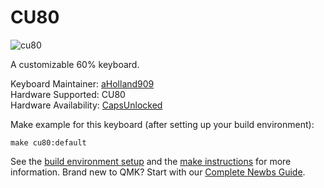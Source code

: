 # CU80

![cu80](https://cdn11.bigcommerce.com/s-vdedjo0w46/images/stencil/900x900/products/287/2336/DSCF3583__16019.1567722956.png?c=2)

A customizable 60% keyboard.

Keyboard Maintainer: [aHolland909](https://github.com/aholland909)  
Hardware Supported: CU80  
Hardware Availability: [CapsUnlocked](https://caps-unlocked.com/group-buy-cu80/)

Make example for this keyboard (after setting up your build environment):

    make cu80:default

See the [build environment setup](https://docs.qmk.fm/#/getting_started_build_tools) and the [make instructions](https://docs.qmk.fm/#/getting_started_make_guide) for more information. Brand new to QMK? Start with our [Complete Newbs Guide](https://docs.qmk.fm/#/newbs).
